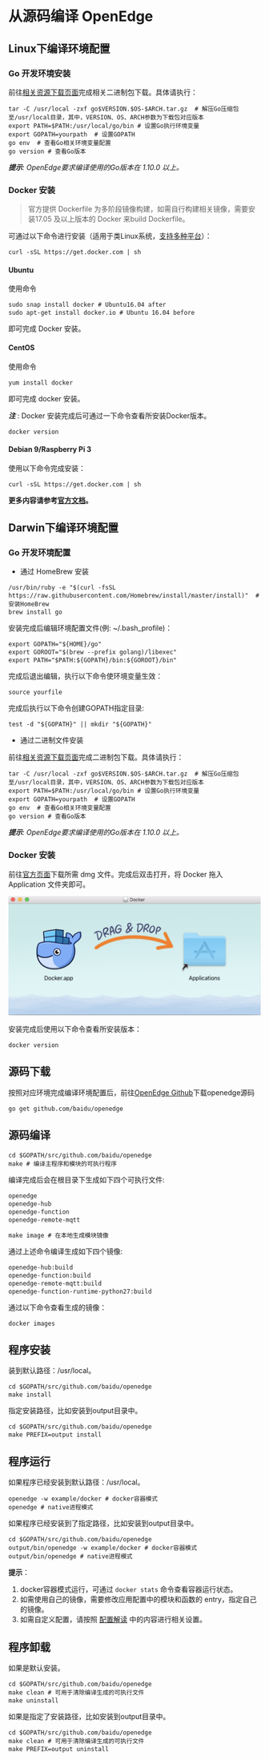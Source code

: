 # 从源码编译 OpenEdge

## Linux下编译环境配置

### Go 开发环境安装

前往[相关资源下载页面](../Resources-download.md)完成相关二进制包下载。具体请执行：

```shell
tar -C /usr/local -zxf go$VERSION.$OS-$ARCH.tar.gz  # 解压Go压缩包至/usr/local目录，其中，VERSION、OS、ARCH参数为下载包对应版本
export PATH=$PATH:/usr/local/go/bin # 设置Go执行环境变量
export GOPATH=yourpath  # 设置GOPATH
go env  # 查看Go相关环境变量配置
go version # 查看Go版本
```

_**提示**: OpenEdge要求编译使用的Go版本在 1.10.0 以上。_

### Docker 安装

> 官方提供 Dockerfile 为多阶段镜像构建，如需自行构建相关镜像，需要安装17.05 及以上版本的 Docker 来build Dockerfile。

可通过以下命令进行安装（适用于类Linux系统，[支持多种平台](./Support-platforms.md)）：

```shell
curl -sSL https://get.docker.com | sh
```

#### Ubuntu

使用命令

```shell
sudo snap install docker # Ubuntu16.04 after
sudo apt-get install docker.io # Ubuntu 16.04 before
```

即可完成 Docker 安装。

#### CentOS

使用命令

```shell
yum install docker
```

即可完成 docker 安装。

***注*** : Docker 安装完成后可通过一下命令查看所安装Docker版本。

```shell
docker version
```

#### Debian 9/Raspberry Pi 3

使用以下命令完成安装：

```shell
curl -sSL https://get.docker.com | sh
```

**更多内容请参考[官方文档](https://docs.docker.com/install/)。**

## Darwin下编译环境配置

### Go 开发环境配置

+ 通过 HomeBrew 安装

```shell
/usr/bin/ruby -e "$(curl -fsSL https://raw.githubusercontent.com/Homebrew/install/master/install)"  # 安装HomeBrew
brew install go
```

安装完成后编辑环境配置文件(例: ~/.bash_profile)：

```shell
export GOPATH="${HOME}/go"
export GOROOT="$(brew --prefix golang)/libexec"
export PATH="$PATH:${GOPATH}/bin:${GOROOT}/bin"
```

完成后退出编辑，执行以下命令使环境变量生效：

```shell
source yourfile
```

完成后执行以下命令创建GOPATH指定目录:

```shell
test -d "${GOPATH}" || mkdir "${GOPATH}"
```

+ 通过二进制文件安装

前往[相关资源下载页面](../Resources-download.md)完成二进制包下载。具体请执行：

```shell
tar -C /usr/local -zxf go$VERSION.$OS-$ARCH.tar.gz  # 解压Go压缩包至/usr/local目录，其中，VERSION、OS、ARCH参数为下载包对应版本
export PATH=$PATH:/usr/local/go/bin # 设置Go执行环境变量
export GOPATH=yourpath  # 设置GOPATH
go env  # 查看Go相关环境变量配置
go version # 查看Go版本
```

_**提示**: OpenEdge要求编译使用的Go版本在 1.10.0 以上。_

### Docker 安装

前往[官方页面](https://hub.docker.com/editions/community/docker-ce-desktop-mac)下载所需 dmg 文件。完成后双击打开，将 Docker 拖入 Application 文件夹即可。

![Install On Darwin](../../images/setup/docker_install_on_mac.png)

安装完成后使用以下命令查看所安装版本：

```shell
docker version
```

## 源码下载

按照对应环境完成编译环境配置后，前往[OpenEdge Github](https://github.com/baidu/openedge)下载openedge源码

```shell
go get github.com/baidu/openedge
```

## 源码编译

```shell
cd $GOPATH/src/github.com/baidu/openedge
make # 编译主程序和模块的可执行程序
```

编译完成后会在根目录下生成如下四个可执行文件:

```shell
openedge
openedge-hub
openedge-function
openedge-remote-mqtt
```

```shell
make image # 在本地生成模块镜像
```

通过上述命令编译生成如下四个镜像:

```shell
openedge-hub:build
openedge-function:build
openedge-remote-mqtt:build
openedge-function-runtime-python27:build
```

通过以下命令查看生成的镜像：

```shell
docker images
```

## 程序安装

装到默认路径：/usr/local。

```shell
cd $GOPATH/src/github.com/baidu/openedge
make install
```

指定安装路径，比如安装到output目录中。

```shell
cd $GOPATH/src/github.com/baidu/openedge
make PREFIX=output install
```

## 程序运行

如果程序已经安装到默认路径：/usr/local。

```shell
openedge -w example/docker # docker容器模式
openedge # native进程模式
```

如果程序已经安装到了指定路径，比如安装到output目录中。

```shell
cd $GOPATH/src/github.com/baidu/openedge
output/bin/openedge -w example/docker # docker容器模式
output/bin/openedge # native进程模式
```

**提示**：

1. docker容器模式运行，可通过 ```docker stats``` 命令查看容器运行状态。
2. 如需使用自己的镜像，需要修改应用配置中的模块和函数的 entry，指定自己的镜像。
3. 如需自定义配置，请按照 [配置解读](../tutorials/local/Config-interpretation.md) 中的内容进行相关设置。

## 程序卸载

如果是默认安装。

```shell
cd $GOPATH/src/github.com/baidu/openedge
make clean # 可用于清除编译生成的可执行文件
make uninstall
```

如果是指定了安装路径，比如安装到output目录中。

```shell
cd $GOPATH/src/github.com/baidu/openedge
make clean # 可用于清除编译生成的可执行文件
make PREFIX=output uninstall
```